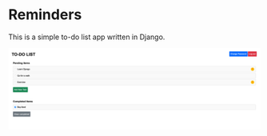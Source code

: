 # Reminders

This is a simple to-do list app written in Django.

![Alt text](screenshot.png "Reminders main page")